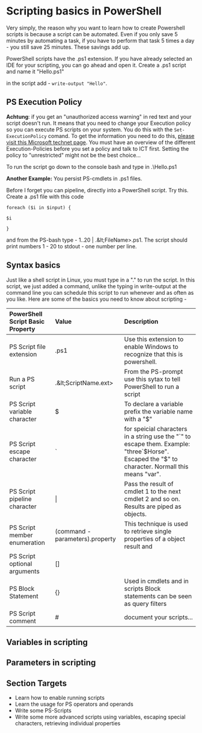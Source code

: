 # Scripting basics in PowerShell

Very simply, the reason why you want to learn how to create Powershell scripts is because a script can be automated. Even if you only save 5 minutes by automating a task, if you have to perform that task 5 times a day - you still save 25 minutes. These savings add up.

PowerShell scripts have the .ps1 extension. If you have already selected an IDE for your scripting, you can go ahead and open it. Create a .ps1 script and name it "Hello.ps1"

in the script add - `write-output "Hello"`.

## PS Execution Policy

**Achtung**: if you get an "unauthorized access warning" in red text and your script doesn't run. It means that you need to change your Execution policy so you can execute PS scripts on your system. You do this with the `Set-ExecutionPolicy` comand. To get the information you need to do this, [please visit this Microsoft technet page](https://technet.microsoft.com/en-us/library/ee176961.aspx). You must have an overview of the different Execution-Policies before you set a policy and talk to ICT first. Setting the policy to "unrestricted" might not be the best choice...

To run the script go down to the console bash and type in .\Hello.ps1

**Another Example:** You persist PS-cmdlets in .ps1 files.

Before I forget you can pipeline, directly into a PowerShell script. Try this. Create a .ps1 file with this code

`foreach ($i in $input) {`

`$i`

`}`

and from the PS-bash type - 1..20 \| .\&lt;FileName&gt;.ps1. The script should print numbers 1 - 20 to stdout - one number per line.

## Syntax basics

Just like a shell script in Linux, you must type in a ".\" to run the script. In this script, we just added a command, unlike the typing in write-output at the command line you can schedule this script to run whenever and as often as you like. Here are some of the basics you need to know about scripting -

| PowerShell Script Basic Property | Value | Description |
| :--- | :--- | :--- |
| PS Script file extension | .ps1 | Use this extension to enable Windows to recognize that this is powershell. |
| Run a PS script | .\&lt;ScriptName.ext&gt; | From the PS-prompt use this sytax to tell PowerShell to run a script |
| PS Script variable character | $ | To declare a variable prefix the variable name with a "$" |
| PS Script escape character | \` | for speicial characters in a string use the "\`" to escape them. Example: "three\`$Horse". Escaped the "$" to character. Normall this means "var". |
| PS Script pipeline character | \| | Pass the result of cmdlet 1 to the next cmdlet 2 and so on. Results are piped as objects. |
| PS Script member enumeration | \(command -parameters\).property | This technique is used to retrieve single properties of a object result and |
| PS Script optional arguments | \[\] |  |
| PS Block Statement | {} | Used in cmdlets and in scripts Block statements can be seen as query filters |
| PS Script comment | \# | document your scripts... |

## Variables in scripting

## Parameters in scripting



## Section Targets

* Learn how to enable running scripts
* Learn the usage for PS operators and operands
* Write some PS-Scripts
* Write some more advanced scripts using variables, escaping special characters, retrieving individual properties



